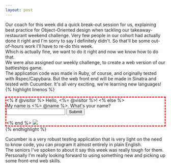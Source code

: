 ```yaml
---
layout: post
---
```

Our coach for this week did a quick break-out session for us, explaining best practice for Object-Oriented design when tackling our takeaway-restaurant weekend challenge.  Very few people in our cohort had actually done it right and I'm sorry to say I definitely didn't.  So that'll be some out-of-hours work I'll have to re-do this week.  
Which is actually fine, we want to do it right and now we know how to do that.  
We were also assigned our weekly challenge, to create a web version of our battleships game.  
The application code was made in Ruby, of course, and originally tested with Rspec/Capybara.  But the web front end will be made in Sinatra and tested with Cucumber.  It's all very exciting, we're learning new languages!  
{% highlight linenos %}
<div style='border: 3px dashed red'>
  <% if @visitor %>  
    Hello, <%= @visitor %>!
  <% else %>
    <form action="/hello">
      My name is <%= @name %>.
      What's your name?
      <input type="text" name="name">
      <input type="submit">
    </form>
  <% end %>
  <img src='http://bit.ly/1eze8aE'>
</div>
{% endhighlight %}  

<!--more-->  

Cucumber is a very robust testing application that is very light on the need to know code, you can program it almost entirely in plain English.  
The seniors I've spoken to about it say this week was really tough for them.  Personally I'm really looking forward to using something new and picking up some front-end web skills.
